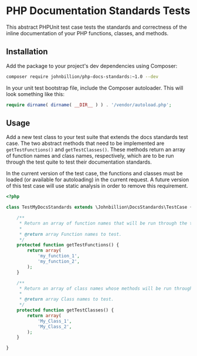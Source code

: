 # PHP Documentation Standards Tests

This abstract PHPUnit test case tests the standards and correctness of the inline documentation of your PHP functions,
classes, and methods.

## Installation

Add the package to your project's dev dependencies using Composer:

```bash
composer require johnbillion/php-docs-standards:~1.0 --dev
```

In your unit test bootstrap file, include the Composer autoloader. This will look something like this:

```php
require dirname( dirname( __DIR__ ) ) . '/vendor/autoload.php';
```

## Usage

Add a new test class to your test suite that extends the docs standards test case. The two abstract methods that need to
be implemented are `getTestFunctions()` and `getTestClasses()`. These methods return an array of function names and
class names, respectively, which are to be run through the test quite to test their documentation standards.

In the current version of the test case, the functions and classes must be loaded (or available for autoloading) in the
current request. A future version of this test case will use static analysis in order to remove this requirement.

```php
<?php

class TestMyDocsStandards extends \Johnbillion\DocsStandards\TestCase {

	/**
	 * Return an array of function names that will be run through the test suite.
	 *
	 * @return array Function names to test.
	 */
	protected function getTestFunctions() {
		return array(
			'my_function_1',
			'my_function_2',
		);
	}

	/**
	 * Return an array of class names whose methods will be run through the test suite.
	 *
	 * @return array Class names to test.
	 */
	protected function getTestClasses() {
		return array(
			'My_Class_1',
			'My_Class_2',
		);
	}

}
```
